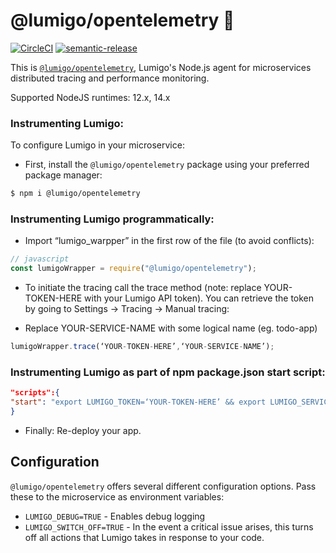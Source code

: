 # @lumigo/opentelemetry :stars:
[![CircleCI](https://circleci.com/gh/lumigo-io/opentelemetry-js-distro/tree/master.svg?style=svg&circle-token=488f0e5cc37e20e9a85123a3afe3457a5efdcc55)](https://circleci.com/gh/lumigo-io/opentelemetry-js-distro/tree/master)
[![semantic-release](https://img.shields.io/badge/%20%20%F0%9F%93%A6%F0%9F%9A%80-semantic--release-e10079.svg)](https://github.com/semantic-release/semantic-release)


This is [`@lumigo/opentelemetry`](https://), Lumigo's Node.js agent for microservices distributed tracing and performance monitoring.

Supported NodeJS runtimes: 12.x, 14.x

### Instrumenting Lumigo:

To configure Lumigo in your microservice:

* First, install the `@lumigo/opentelemetry` package using your preferred package manager:

~~~bash
$ npm i @lumigo/opentelemetry
~~~

### Instrumenting Lumigo programmatically:
* Import “lumigo_warpper” in the first row of the file (to avoid conflicts):

~~~js
// javascript
const lumigoWrapper = require("@lumigo/opentelemetry");
~~~
* To initiate the tracing call the trace method (note: replace YOUR-TOKEN-HERE with your Lumigo API token). You can retrieve the token by going to Settings -> Tracing -> Manual tracing:

* Replace YOUR-SERVICE-NAME with some logical name (eg. todo-app)
~~~js
lumigoWrapper.trace(‘YOUR-TOKEN-HERE’,‘YOUR-SERVICE-NAME’);
~~~

### Instrumenting Lumigo as part of npm package.json start script:
~~~json
"scripts":{
"start": "export LUMIGO_TOKEN=‘YOUR-TOKEN-HERE’ && export LUMIGO_SERVICE_NAME=‘YOUR-SERVICE-NAME’ && node -r @lumigo/opentelemetry app.js"
}
~~~
* Finally: Re-deploy your app.


## Configuration
`@lumigo/opentelemetry` offers several different configuration options. Pass these to the microservice as environment variables:

* `LUMIGO_DEBUG=TRUE` - Enables debug logging
* `LUMIGO_SWITCH_OFF=TRUE` - In the event a critical issue arises, this turns off all actions that Lumigo takes in response to your code.